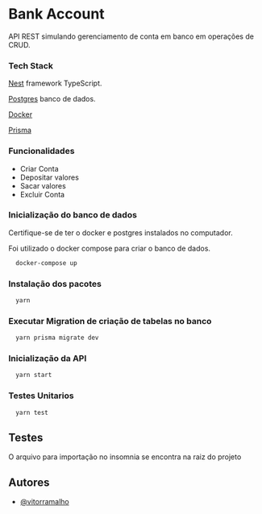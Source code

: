 
# Bank Account

API REST simulando gerenciamento de conta em banco em operações de CRUD.

### Tech Stack

[Nest](https://github.com/nestjs/nest) framework TypeScript.

[Postgres](https://www.postgresql.org/) banco de dados.

[Docker](https://docs.docker.com/desktop/install/mac-install/)

[Prisma](https://prisma.io/)



### Funcionalidades

- Criar Conta
- Depositar valores
- Sacar valores
- Excluir Conta


### Inicialização do banco de dados

Certifique-se de ter o docker e postgres instalados no computador.

Foi utilizado o docker compose para criar o banco de dados. 

```bash
  docker-compose up
```
### Instalação dos pacotes

```bash
  yarn
```

### Executar Migration de criação de tabelas no banco

```bash
  yarn prisma migrate dev
```

### Inicialização da API

```bash
  yarn start
```

### Testes Unitarios

```bash
  yarn test
```

## Testes

O arquivo para importação no insomnia se encontra na raiz do projeto

## Autores

- [@vitorramalho](https://github.com/vitor-ramalho)

